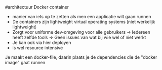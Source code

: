 #architectuur 
Docker container
- manier van iets op te zetten als men een applicatie wilt gaan runnen
- De containers zijn lightweight virtual operating systems (niet werkelijk lightweight)
- Zorgt voor uniforme dev-omgeving voor alle gebruikers => Iedereen heeft zelfde tools => Geen issues van wat bij wie wel of niet werkt
- Je kan ook via hier deployen
- is wel resource intensive

Je maakt een docker-file, daarin plaats je de dependencies die de "docker image" gaat runnen

